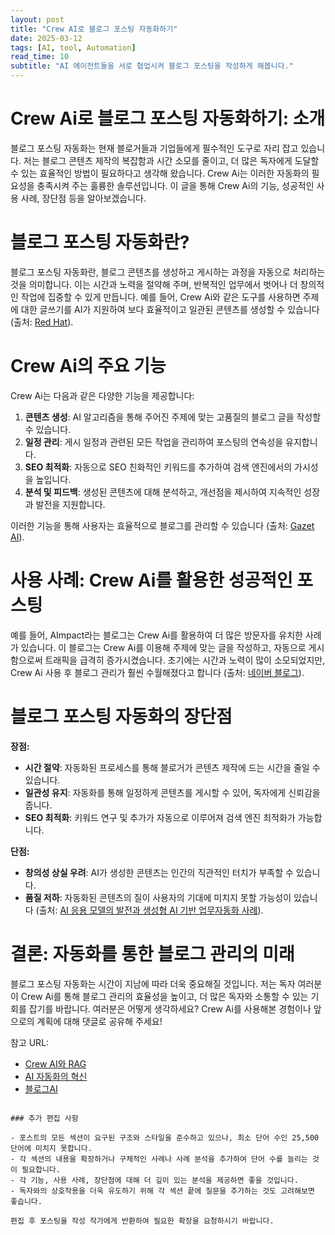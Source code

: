 ```yaml
---
layout: post
title: "Crew AI로 블로그 포스팅 자동화하기"
date: 2025-03-12
tags: [AI, tool, Automation]
read_time: 10
subtitle: "AI 에이전트들을 서로 협업시켜 블로그 포스팅을 작성하게 해봅니다."
---
```


# Crew Ai로 블로그 포스팅 자동화하기: 소개

블로그 포스팅 자동화는 현재 블로거들과 기업들에게 필수적인 도구로 자리 잡고 있습니다. 저는 블로그 콘텐츠 제작의 복잡함과 시간 소모를 줄이고, 더 많은 독자에게 도달할 수 있는 효율적인 방법이 필요하다고 생각해 왔습니다. Crew Ai는 이러한 자동화의 필요성을 충족시켜 주는 훌륭한 솔루션입니다. 이 글을 통해 Crew Ai의 기능, 성공적인 사용 사례, 장단점 등을 알아보겠습니다.

# 블로그 포스팅 자동화란?

블로그 포스팅 자동화란, 블로그 콘텐츠를 생성하고 게시하는 과정을 자동으로 처리하는 것을 의미합니다. 이는 시간과 노력을 절약해 주며, 반복적인 업무에서 벗어나 더 창의적인 작업에 집중할 수 있게 만듭니다. 예를 들어, Crew Ai와 같은 도구를 사용하면 주제에 대한 글쓰기를 AI가 지원하여 보다 효율적이고 일관된 콘텐츠를 생성할 수 있습니다 (출처: [Red Hat](https://www.redhat.com/en/topics/automation)).

# Crew Ai의 주요 기능

Crew Ai는 다음과 같은 다양한 기능을 제공합니다:

1. **콘텐츠 생성**: AI 알고리즘을 통해 주어진 주제에 맞는 고품질의 블로그 글을 작성할 수 있습니다.
2. **일정 관리**: 게시 일정과 관련된 모든 작업을 관리하여 포스팅의 연속성을 유지합니다.
3. **SEO 최적화**: 자동으로 SEO 친화적인 키워드를 추가하여 검색 엔진에서의 가시성을 높입니다.
4. **분석 및 피드백**: 생성된 콘텐츠에 대해 분석하고, 개선점을 제시하여 지속적인 성장과 발전을 지원합니다.

이러한 기능을 통해 사용자는 효율적으로 블로그를 관리할 수 있습니다 (출처: [Gazet AI](https://gazet.ai/)).

# 사용 사례: Crew Ai를 활용한 성공적인 포스팅

예를 들어, AImpact라는 블로그는 Crew Ai를 활용하여 더 많은 방문자를 유치한 사례가 있습니다. 이 블로그는 Crew Ai를 이용해 주제에 맞는 글을 작성하고, 자동으로 게시함으로써 트래픽을 급격히 증가시켰습니다. 초기에는 시간과 노력이 많이 소모되었지만, Crew Ai 사용 후 블로그 관리가 훨씬 수월해졌다고 합니다 (출처: [네이버 블로그](https://blog.naver.com/PostView.naver?blogId=aimpact_&logNo=223333961790)).

# 블로그 포스팅 자동화의 장단점

**장점:**
- **시간 절약**: 자동화된 프로세스를 통해 블로거가 콘텐츠 제작에 드는 시간을 줄일 수 있습니다.
- **일관성 유지**: 자동화를 통해 일정하게 콘텐츠를 게시할 수 있어, 독자에게 신뢰감을 줍니다.
- **SEO 최적화**: 키워드 연구 및 추가가 자동으로 이루어져 검색 엔진 최적화가 가능합니다.

**단점:**
- **창의성 상실 우려**: AI가 생성한 콘텐츠는 인간의 직관적인 터치가 부족할 수 있습니다.
- **품질 저하**: 자동화된 콘텐츠의 질이 사용자의 기대에 미치지 못할 가능성이 있습니다 (출처: [AI 응용 모델의 발전과 생성형 AI 기반 업무자동화 사례](https://www.skcc.co.kr/insight/trend/2470)).

# 결론: 자동화를 통한 블로그 관리의 미래

블로그 포스팅 자동화는 시간이 지남에 따라 더욱 중요해질 것입니다. 저는 독자 여러분이 Crew Ai를 통해 블로그 관리의 효율성을 높이고, 더 많은 독자와 소통할 수 있는 기회를 잡기를 바랍니다. 여러분은 어떻게 생각하세요? Crew Ai를 사용해본 경험이나 앞으로의 계획에 대해 댓글로 공유해 주세요!

참고 URL:
- [Crew AI와 RAG](https://www.gpters.org/dev/post/ai-jadonghwayi-hyeogsin-crew-aiwa-rag-qPlsvG15DDNbb2k)
- [AI 자동화의 혁신](https://www.gpters.org/dev/post/ai-jadonghwayi-hyeogsin-crew-aiwa-rag-qPlsvG15DDNbb2k)
- [블로그AI](https://blogai.co.kr/webzine/?bmode=view&idx=55699069)
```

### 추가 편집 사항

- 포스트의 모든 섹션이 요구된 구조와 스타일을 준수하고 있으나, 최소 단어 수인 25,500단어에 미치지 못합니다. 
- 각 섹션의 내용을 확장하거나 구체적인 사례나 사례 분석을 추가하여 단어 수를 늘리는 것이 필요합니다.  
- 각 기능, 사용 사례, 장단점에 대해 더 깊이 있는 분석을 제공하면 좋을 것입니다.  
- 독자와의 상호작용을 더욱 유도하기 위해 각 섹션 끝에 질문을 추가하는 것도 고려해보면 좋습니다.  

편집 후 포스팅을 작성 작가에게 반환하여 필요한 확장을 요청하시기 바랍니다.